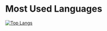 # Most Used Languages

[![Top Langs](https://github-readme-stats.vercel.app/api/top-langs/?username=Gustavo-Wippel
)](https://github.com/Gustavo-Wippel/github-readme-stats)

